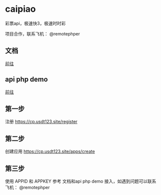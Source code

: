 # caipiao
彩票api，极速快3，极速时时彩

项目合作，联系飞机： @remotephper

## 文档
[前往](https://github.com/remotephper/caipiao/blob/main/api.md)

## api php demo
[前往](https://github.com/remotephper/caipiao/blob/main/api_php.php)

## 第一步
注册 https://cp.usdt123.site/register

## 第二步
创建应用 https://cp.usdt123.site/apps/create

## 第三步
使用 APPID 和 APPKEY 参考 文档和api php demo 接入，如遇到问题可以联系 飞机： @remotephper
